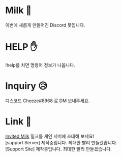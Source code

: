 # Milk 🥛
이번에 새롭게 만들어진 Discord 봇입니다.

# HELP ✋
!help를 치면 명령어 정보가 나옵니다.

# Inquiry 😥
디스코드 Cheeze#8968 로 DM 보내주세요.

# Link 🙂
[Invited Milk](https://discord.com/api/oauth2/authorize?client_id=763575029144748053&permissions=0&scope=bot) 밀크를 개인 서버에 초대해 보세요!\
[support Server]  제작중입니다. 최대한 빨리 만들겠습니다.\
[Support Site]    제작중입니다. 최대한 빨리 만들겠습니다.
